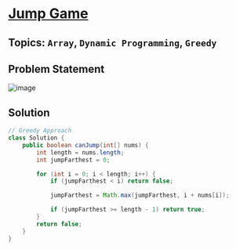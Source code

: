 # [Jump Game](https://leetcode.com/problems/jump-game/description/?envType=study-plan-v2&envId=top-interview-150)
## Topics: `Array`, `Dynamic Programming`, `Greedy`
## Problem Statement
![image](https://github.com/SiddhantKumarMaurya/LeetCode_Questions/assets/107787014/0a66b6d9-e9ea-4a48-84d8-f61c0f3e54c0)
## Solution
```java
// Greedy Approach
class Solution {
    public boolean canJump(int[] nums) {
        int length = nums.length;
        int jumpFarthest = 0;

        for (int i = 0; i < length; i++) {
            if (jumpFarthest < i) return false;

            jumpFarthest = Math.max(jumpFarthest, i + nums[i]);

            if (jumpFarthest >= length - 1) return true;
        }
        return false;
    }
}
```
